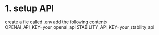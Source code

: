 # 1. setup API
create a file called .env
add the following contents
OPENAI_API_KEY=your_openai_api
STABILITY_API_KEY=your_stability_api
